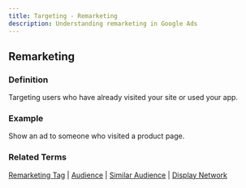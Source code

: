```yaml
---
title: Targeting - Remarketing
description: Understanding remarketing in Google Ads
---
```


## Remarketing

### Definition
Targeting users who have already visited your site or used your app.

### Example
Show an ad to someone who visited a product page.

### Related Terms
[Remarketing Tag](/optimization/remarketing-tag) | [Audience](/targeting/audience) | [Similar Audience](/targeting/similar-audience) | [Display Network](/formats-networks/display-network)